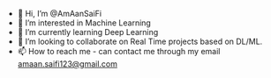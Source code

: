 - 👋 Hi, I’m @AmAanSaiFi
- 👀 I’m interested in Machine Learning
- 🌱 I’m currently learning Deep Learning
- 💞️ I’m looking to collaborate on Real Time projects based on DL/ML.
- 📫 How to reach me - can contact me through my email
amaan.saifi123@gmail.com

<!---
AmAanSaiFi/AmAanSaiFi is a ✨ special ✨ repository because its `README.md` (this file) appears on your GitHub profile.
You can click the Preview link to take a look at your changes.
--->
